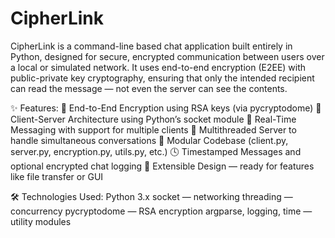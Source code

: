 # CipherLink

CipherLink is a command-line based chat application built entirely in Python, designed for secure, encrypted communication between users over a local or simulated network. It uses end-to-end encryption (E2EE) with public-private key cryptography, ensuring that only the intended recipient can read the message — not even the server can see the contents.

✨ Features:
🔐 End-to-End Encryption using RSA keys (via pycryptodome)
🔄 Client-Server Architecture using Python’s socket module
💬 Real-Time Messaging with support for multiple clients
🧵 Multithreaded Server to handle simultaneous conversations
📁 Modular Codebase (client.py, server.py, encryption.py, utils.py, etc.)
🕓 Timestamped Messages and optional encrypted chat logging
🧠 Extensible Design — ready for features like file transfer or GUI

🛠 Technologies Used:
Python 3.x
socket — networking
threading — concurrency
pycryptodome — RSA encryption
argparse, logging, time — utility modules
